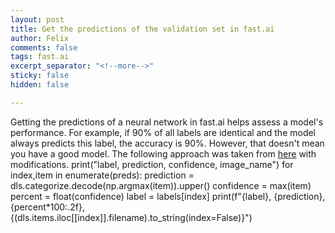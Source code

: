 ```yaml
---
layout: post
title: Get the predictions of the validation set in fast.ai
author: Felix
comments: false
tags: fast.ai
excerpt_separator: "<!--more-->"
sticky: false
hidden: false

---
```

Getting the predictions of a neural network in fast.ai helps assess a model's performance. For example, if 90% of all labels are identical and the model always predicts this label, the accuracy is 90%. However, that doesn't mean you have a good model. <!--more--> The following approach was taken from [here](https://forums.fast.ai/t/doing-predictions-and-showing-results-with-v2-questions-best-practice-thread/62915 "Doing predictions and showing results") with modifications.
    print("label, prediction, confidence, image_name")
    for index,item in enumerate(preds):
    prediction = dls.categorize.decode(np.argmax(item)).upper()
    confidence = max(item)
    percent = float(confidence)
    label = labels[index]
    print(f"{label}, {prediction}, {percent*100:.2f}, {(dls.items.iloc[[index]].filename).to_string(index=False)}")
